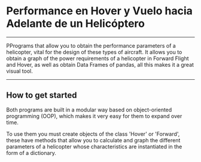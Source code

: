 # Performance en Hover y Vuelo hacia Adelante de un Helicóptero

---  

PPrograms that allow you to obtain the performance parameters of a helicopter, vital for the design of these types of aircraft. It allows you to obtain a graph of the power requirements of a helicopter in Forward Flight and Hover, as well as obtain Data Frames of pandas, all this makes it a great visual tool.

---

## How to get started

Both programs are built in a modular way based on object-oriented programming (OOP), which makes it very easy for them to expand over time.

To use them you must create objects of the class 'Hover' or 'Forward', these have methods that allow you to calculate and graph the different parameters of a helicopter whose characteristics are instantiated in the form of a dictionary.
